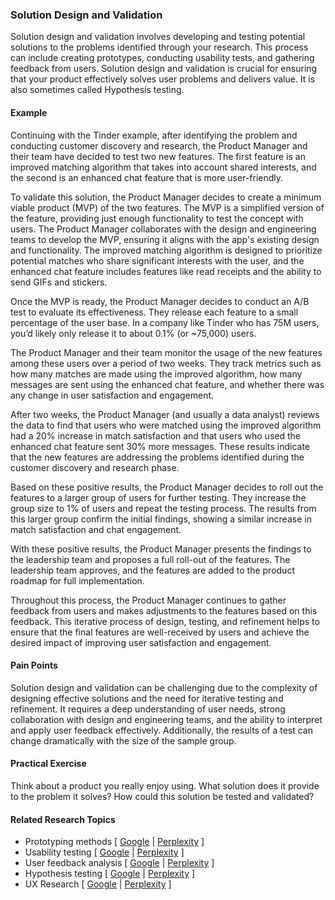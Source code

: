 ### Solution Design and Validation

Solution design and validation involves developing and testing potential solutions to the problems identified through your research. This process can include creating prototypes, conducting usability tests, and gathering feedback from users. Solution design and validation is crucial for ensuring that your product effectively solves user problems and delivers value. It is also sometimes called Hypothesis testing.

#### Example

Continuing with the Tinder example, after identifying the problem and conducting customer discovery and research, the Product Manager and their team have decided to test two new features. The first feature is an improved matching algorithm that takes into account shared interests, and the second is an enhanced chat feature that is more user-friendly.

To validate this solution, the Product Manager decides to create a minimum viable product (MVP) of the two features. The MVP is a simplified version of the feature, providing just enough functionality to test the concept with users. The Product Manager collaborates with the design and engineering teams to develop the MVP, ensuring it aligns with the app's existing design and functionality. The improved matching algorithm is designed to prioritize potential matches who share significant interests with the user, and the enhanced chat feature includes features like read receipts and the ability to send GIFs and stickers.

Once the MVP is ready, the Product Manager decides to conduct an A/B test to evaluate its effectiveness. They release each feature to a small percentage of the user base. In a company like Tinder who has 75M users, you’d likely only release it to about 0.1% (or \~75,000) users.

The Product Manager and their team monitor the usage of the new features among these users over a period of two weeks. They track metrics such as how many matches are made using the improved algorithm, how many messages are sent using the enhanced chat feature, and whether there was any change in user satisfaction and engagement.

After two weeks, the Product Manager (and usually a data analyst) reviews the data to find that users who were matched using the improved algorithm had a 20% increase in match satisfaction and that users who used the enhanced chat feature sent 30% more messages. These results indicate that the new features are addressing the problems identified during the customer discovery and research phase.

Based on these positive results, the Product Manager decides to roll out the features to a larger group of users for further testing. They increase the group size to 1% of users and repeat the testing process. The results from this larger group confirm the initial findings, showing a similar increase in match satisfaction and chat engagement.

With these positive results, the Product Manager presents the findings to the leadership team and proposes a full roll-out of the features. The leadership team approves, and the features are added to the product roadmap for full implementation.

Throughout this process, the Product Manager continues to gather feedback from users and makes adjustments to the features based on this feedback. This iterative process of design, testing, and refinement helps to ensure that the final features are well-received by users and achieve the desired impact of improving user satisfaction and engagement.

#### Pain Points

Solution design and validation can be challenging due to the complexity of designing effective solutions and the need for iterative testing and refinement. It requires a deep understanding of user needs, strong collaboration with design and engineering teams, and the ability to interpret and apply user feedback effectively. Additionally, the results of a test can change dramatically with the size of the sample group.

#### Practical Exercise

Think about a product you really enjoy using. What solution does it provide to the problem it solves? How could this solution be tested and validated?

#### Related Research Topics

- Prototyping methods [ [Google](https://www.google.com/search?q=Prototyping%20methods%20in%20product%20management) | [Perplexity](https://www.perplexity.ai/?q=Prototyping%20methods%20in%20product%20management) ]
- Usability testing [ [Google](https://www.google.com/search?q=Usability%20testing%20in%20product%20management) | [Perplexity](https://www.perplexity.ai/?q=Usability%20testing%20in%20product%20management) ]
- User feedback analysis [ [Google](https://www.google.com/search?q=User%20feedback%20analysis%20in%20product%20management) | [Perplexity](https://www.perplexity.ai/?q=User%20feedback%20analysis%20in%20product%20management) ]
- Hypothesis testing [ [Google](https://www.google.com/search?q=Hypothesis%20testing%20in%20product%20management) | [Perplexity](https://www.perplexity.ai/?q=Hypothesis%20testing%20in%20product%20management) ]
- UX Research [ [Google](https://www.google.com/search?q=UX%20Research%20in%20product%20management) | [Perplexity](https://www.perplexity.ai/?q=UX%20Research%20in%20product%20management) ]


